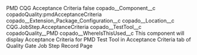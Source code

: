 <?xml version="1.0" encoding="UTF-8"?>
<CustomMetadata xmlns="http://soap.sforce.com/2006/04/metadata" xmlns:xsi="http://www.w3.org/2001/XMLSchema-instance" xmlns:xsd="http://www.w3.org/2001/XMLSchema">
    <label>PMD CQG Acceptance Criteria</label>
    <protected>false</protected>
    <values>
        <field>copado__Component__c</field>
        <value xsi:type="xsd:string">copadoQuality:pmdAcceptanceCriteria</value>
    </values>
    <values>
        <field>copado__Extension_Package_Configuration__c</field>
        <value xsi:nil="true"/>
    </values>
    <values>
        <field>copado__Location__c</field>
        <value xsi:type="xsd:string">CQG.JobStep.AcceptanceCriteria</value>
    </values>
    <values>
        <field>copado__TestTool__c</field>
        <value xsi:type="xsd:string">copadoQuality__PMD</value>
    </values>
    <values>
        <field>copado__WhereIsThisUsed__c</field>
        <value xsi:type="xsd:string">This component will display Acceptance Criteria for PMD Test Tool in Acceptance Criteria tab of Quality Gate Job Step Record Page</value>
    </values>
</CustomMetadata>
